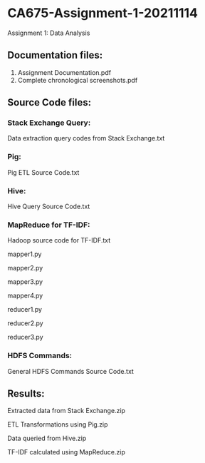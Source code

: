 # CA675-Assignment-1-20211114
Assignment 1: Data Analysis

## Documentation files:
1) Assignment Documentation.pdf
2) Complete chronological screenshots.pdf

## Source Code files:
### Stack Exchange Query:
Data extraction query codes from Stack Exchange.txt
### Pig:
Pig ETL Source Code.txt
### Hive:
Hive Query Source Code.txt
### MapReduce for TF-IDF:
Hadoop source code for TF-IDF.txt

mapper1.py

mapper2.py

mapper3.py

mapper4.py

reducer1.py

reducer2.py

reducer3.py

### HDFS Commands:
General HDFS Commands Source Code.txt

## Results:
Extracted data from Stack Exchange.zip

ETL Transformations using Pig.zip

Data queried from Hive.zip

TF-IDF calculated using MapReduce.zip
